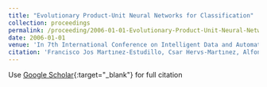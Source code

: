 ```yaml
---
title: "Evolutionary Product-Unit Neural Networks for Classification"
collection: proceedings
permalink: /proceeding/2006-01-01-Evolutionary-Product-Unit-Neural-Networks-for-Classification
date: 2006-01-01
venue: 'In 7th International Conference on Intelligent Data and Automated Learning (IDEAL 2006)'
citation: 'Francisco Jos Martınez-Estudillo, Csar Hervs-Martınez, Alfonso Carlos Martınez-Estudillo, S. Ventura, Pedro Antonio Gutirrez, &quot;Evolutionary Product-Unit Neural Networks for Classification.&quot; In 7th International Conference on Intelligent Data and Automated Learning (IDEAL 2006), Lecture Notes on Computer Science, Vol. 4664, 2006, pp.1320--1328.'
---
```

Use [Google Scholar](https://scholar.google.com/scholar?q=Evolutionary+Product+Unit+Neural+Networks+for+Classification){:target="_blank"} for full citation